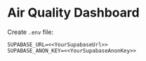 # Air Quality Dashboard

Create `.env` file:

```
SUPABASE_URL=<<YourSupabaseUrl>>
SUPABASE_ANON_KEY=<<YourSupabaseAnonKey>>
```
